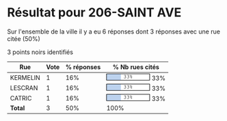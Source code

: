 # Résultat pour 206-SAINT AVE

Sur l'ensemble de la ville il y a eu 6 réponses dont 3 réponses avec une rue citée (50%)

3 points noirs identifiés

| Rue | Vote | % réponses | % Nb rues cités|
|-----|------|------------|----------------|
| KERMELIN | 1 | 16% | <img src="../../img/bar_33.gif" />&nbsp;33%|
| LESCRAN | 1 | 16% | <img src="../../img/bar_33.gif" />&nbsp;33%|
| CATRIC | 1 | 16% | <img src="../../img/bar_33.gif" />&nbsp;33%|
| **Total** | 3 | 50% | 100%|
